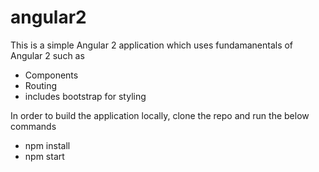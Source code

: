 # angular2

This is a simple Angular 2 application which uses fundamanentals of Angular 2 such as 
- Components 
- Routing
- includes bootstrap for styling

In order to build the application locally, clone the repo and run the below commands
- npm install
- npm start
